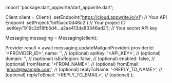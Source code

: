 import 'package:dart_appwrite/dart_appwrite.dart';

Client client = Client()
    .setEndpoint('https://cloud.appwrite.io/v1') // Your API Endpoint
    .setProject('5df5acd0d48c2') // Your project ID
    .setKey('919c2d18fb5d4...a2ae413da83346ad2'); // Your secret API key

Messaging messaging = Messaging(client);

Provider result = await messaging.updateMailgunProvider(
    providerId: '<PROVIDER_ID>',
    name: '<NAME>', // (optional)
    apiKey: '<API_KEY>', // (optional)
    domain: '<DOMAIN>', // (optional)
    isEuRegion: false, // (optional)
    enabled: false, // (optional)
    fromName: '<FROM_NAME>', // (optional)
    fromEmail: 'email@example.com', // (optional)
    replyToName: '<REPLY_TO_NAME>', // (optional)
    replyToEmail: '<REPLY_TO_EMAIL>', // (optional)
);

